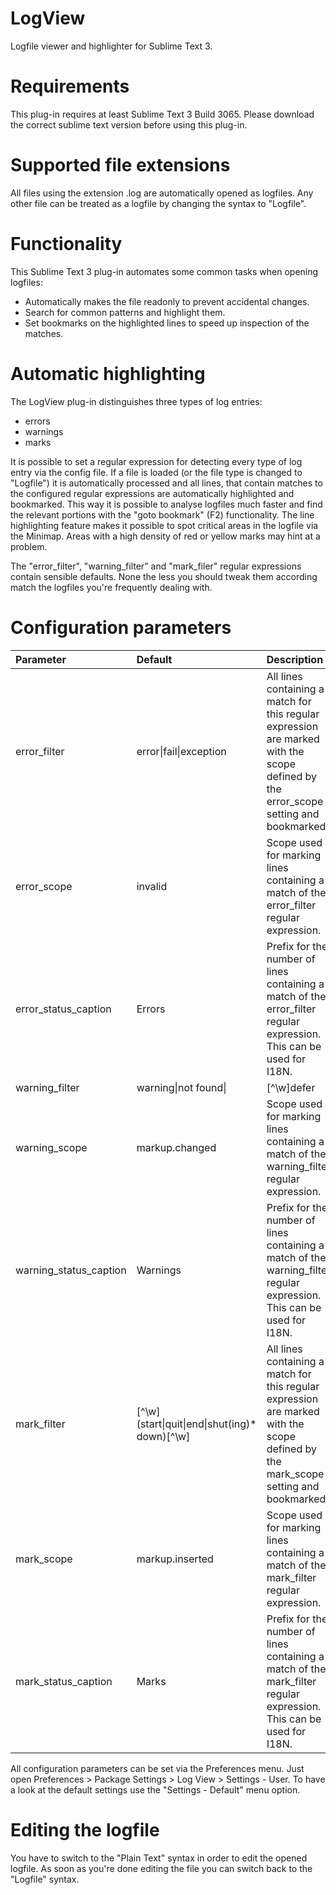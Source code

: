 # LogView
Logfile viewer and highlighter for Sublime Text 3.

# Requirements
This plug-in requires at least Sublime Text 3 Build 3065. Please download the correct sublime text version before using this plug-in.

# Supported file extensions
All files using the extension .log are automatically opened as logfiles. Any other file can be treated as a logfile by changing the syntax to "Logfile".

# Functionality
This Sublime Text 3 plug-in automates some common tasks when opening logfiles:
- Automatically makes the file readonly to prevent accidental changes.
- Search for common patterns and highlight them.
- Set bookmarks on the highlighted lines to speed up inspection of the matches.

# Automatic highlighting
The LogView plug-in distinguishes three types of log entries:
- errors
- warnings
- marks

It is possible to set a regular expression for detecting every type of log entry via the config file. If a file is loaded (or the file type is changed to "Logfile") it is automatically processed and all lines, that contain matches to the configured regular expressions are automatically highlighted and bookmarked. This way it is possible to analyse logfiles much faster and find the relevant portions with the "goto bookmark" (F2) functionality. The line highlighting feature makes it possible to spot critical areas in the logfile via the Minimap. Areas with a high density of red or yellow marks may hint at a problem.

The "error_filter", "warning_filter" and "mark_filer" regular expressions contain sensible defaults. None the less you should tweak them according match the logfiles you're frequently dealing with.

# Configuration parameters
| Parameter              | Default                         | Description |
| :--------------------- | :------------------------------ | :---------- |
| error_filter           | error\|fail\|exception          | All lines containing a match for this regular expression are marked with the scope defined by the error_scope setting and bookmarked. |
| error_scope            | invalid                         | Scope used for marking lines containing a match of the error_filter regular expression. |
| error_status_caption   | Errors                          | Prefix for the number of lines containing a match of the error_filter regular expression. This can be used for I18N. |
| warning_filter         | warning\|not found\||[^\w]defer | All lines containing a match for this regular expression are marked with the scope defined by the warning_scope setting and bookmarked. |
| warning_scope          | markup.changed                  | Scope used for marking lines containing a match of the warning_filter regular expression. |
| warning_status_caption | Warnings                        | Prefix for the number of lines containing a match of the warning_filter regular expression. This can be used for I18N. |
| mark_filter            | \[^\w\]\(start\|quit\|end\|shut\(ing\)* down\)\[^\w\] | All lines containing a match for this regular expression are marked with the scope defined by the mark_scope setting and bookmarked. |
| mark_scope             | markup.inserted                 | Scope used for marking lines containing a match of the mark_filter regular expression. |
| mark_status_caption    | Marks                           | Prefix for the number of lines containing a match of the mark_filter regular expression. This can be used for I18N. |

All configuration parameters can be set via the Preferences menu. Just open Preferences > Package Settings > Log View > Settings - User. To have a look at the default settings use the "Settings - Default" menu option.

# Editing the logfile
You have to switch to the "Plain Text" syntax in order to edit the opened logfile. As soon as you're done editing the file you can switch back to the "Logfile" syntax.